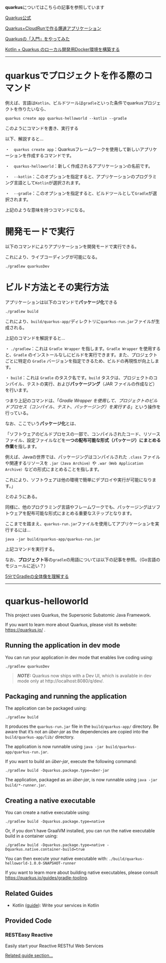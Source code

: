**quarkus**についてはこちらの記事を参照しています

[Quarkus公式](https://ja.quarkus.io/)

[Quarkus+CloudRunで作る爆速アプリケーション](https://qiita.com/satoshihiraishi/items/3cbc0c0323066029c5a5)

[Quarkusの「入門」をやってみた](https://qiita.com/kijuky/items/15b78a0a8ce96ceac14a)

[Kotlin + Quarkus のローカル開発用Docker環境を構築する](https://nextat.co.jp/staff/archives/272)

---

# quarkusでプロジェクトを作る際のコマンド

例えば、言語は`Kotlin`、ビルドツールは`gradle`といった条件でquarkusプロジェクトを作りたいなら、

`quarkus create app quarkus-helloworld --kotlin --gradle`

このようにコマンドを書き、実行する

以下、解説すると...

・　`quarkus create app`：Quarkusフレームワークを使用して新しいアプリケーションを作成するコマンドです。

・　`quarkus-helloworld`：新しく作成されるアプリケーションの名前です。

・　`--kotlin`：このオプションを指定すると、アプリケーションのプログラミング言語として`Kotlin`が選択されます。

・　`--gradle`：このオプションを指定すると、ビルドツールとして`Gradle`が選択されます。

上記のような意味を持つコマンドになる。

# 開発モードで実行

以下のコマンドによりアプリケーションを開発モードで実行できる。

これにより、ライブコーディングが可能になる。

`./gradlew quarkusDev`

# ビルド方法とその実行方法

アプリケーションは以下のコマンドで**パッケージ化**できる

`./gradlew build`

これにより、`build/quarkus-app/`ディレクトリに`quarkus-run.jar`ファイルが生成される。

上記のコマンドを解説すると...

・ `./gradlew`：これは `Gradle Wrapper` を指します。`Gradle Wrapper` を使用すると、`Gradle` のインストールなしにビルドを実行できます。また、プロジェクトごとに特定の `Gradle` バージョンを指定できるため、ビルドの再現性が向上します。

・ `build`：これは `Gradle` のタスク名です。`build` タスクは、プロジェクトのコンパイル、テストの実行、および**パッケージング**（JAR ファイルの作成など）を行います。

つまり上記のコマンドは、「*Gradle Wrapper を使用して、プロジェクトのビルドプロセス（コンパイル、テスト、パッケージング）を実行する*」という操作を行っている。

なお、ここでいう**パッケージ化**とは、

「ソフトウェアのビルドプロセスの一部で、コンパイルされたコード、リソースファイル、設定ファイルなどを**一つの配布可能な形式（**パッケージ**）にまとめる作業**を指します。

例えば、Javaの世界では、パッケージングはコンパイルされた `.class` ファイルや関連するリソースを `.jar（Java Archive）`や `.war（Web Application Archive）`などの形式にまとめることを指します。

これにより、ソフトウェアは他の環境で簡単にデプロイや実行が可能になります。」

とのようにある。

同様に、他のプログラミング言語やフレームワークでも、パッケージングはソフトウェアを配布可能な形式にまとめる重要なステップとなります。

ここまでを踏まえ、`quarkus-run.jar`ファイルを使用してアプリケーションを実行するには...

`java -jar build/quarkus-app/quarkus-run.jar`

上記コマンドを実行する。

なお、**プロジェクト**等の`gradle`の用語については以下の記事を参照。（Go言語のモジュールに近い？）

[5分でGradleの全体像を理解する](https://zenn.dev/aa/articles/a539a2ac740c97#gradle%E3%81%AE%E5%BD%B9%E5%89%B2)

---

# quarkus-helloworld

This project uses Quarkus, the Supersonic Subatomic Java Framework.

If you want to learn more about Quarkus, please visit its website: https://quarkus.io/ .

## Running the application in dev mode

You can run your application in dev mode that enables live coding using:
```shell script
./gradlew quarkusDev
```

> **_NOTE:_**  Quarkus now ships with a Dev UI, which is available in dev mode only at http://localhost:8080/q/dev/.

## Packaging and running the application

The application can be packaged using:
```shell script
./gradlew build
```
It produces the `quarkus-run.jar` file in the `build/quarkus-app/` directory.
Be aware that it’s not an _über-jar_ as the dependencies are copied into the `build/quarkus-app/lib/` directory.

The application is now runnable using `java -jar build/quarkus-app/quarkus-run.jar`.

If you want to build an _über-jar_, execute the following command:
```shell script
./gradlew build -Dquarkus.package.type=uber-jar
```

The application, packaged as an _über-jar_, is now runnable using `java -jar build/*-runner.jar`.

## Creating a native executable

You can create a native executable using: 
```shell script
./gradlew build -Dquarkus.package.type=native
```

Or, if you don't have GraalVM installed, you can run the native executable build in a container using: 
```shell script
./gradlew build -Dquarkus.package.type=native -Dquarkus.native.container-build=true
```

You can then execute your native executable with: `./build/quarkus-helloworld-1.0.0-SNAPSHOT-runner`

If you want to learn more about building native executables, please consult https://quarkus.io/guides/gradle-tooling.

## Related Guides

- Kotlin ([guide](https://quarkus.io/guides/kotlin)): Write your services in Kotlin

## Provided Code

### RESTEasy Reactive

Easily start your Reactive RESTful Web Services

[Related guide section...](https://quarkus.io/guides/getting-started-reactive#reactive-jax-rs-resources)
